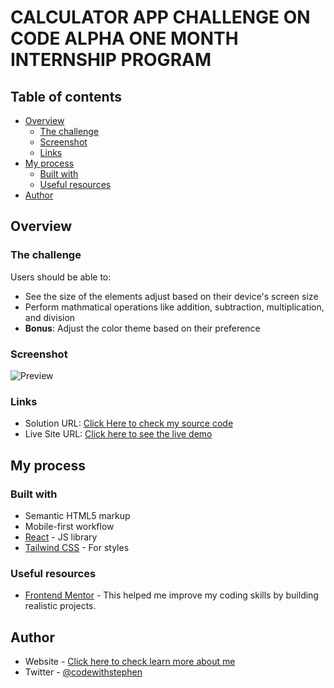 # CALCULATOR APP CHALLENGE ON CODE ALPHA ONE MONTH INTERNSHIP PROGRAM

## Table of contents

- [Overview](#overview)
  - [The challenge](#the-challenge)
  - [Screenshot](#screenshot)
  - [Links](#links)
- [My process](#my-process)
  - [Built with](#built-with)
  - [Useful resources](#useful-resources)
- [Author](#author)

## Overview

### The challenge

Users should be able to:

- See the size of the elements adjust based on their device's screen size
- Perform mathmatical operations like addition, subtraction, multiplication, and division
- **Bonus**: Adjust the color theme based on their preference

### Screenshot

![Preview](/preview.jpg)

### Links

- Solution URL: [Click Here to check my source code](https://github.com/DemoStephen/Code-Alpha-One-Month-Intenship/calculator-app)
- Live Site URL: [Click here to see the live demo](https://github.com/DemoStephen/Code-Alpha-One-Month-Intenship/)

## My process

### Built with

- Semantic HTML5 markup
- Mobile-first workflow
- [React](https://reactjs.org/) - JS library
- [Tailwind CSS](https://tailwindcss.com/) - For styles

### Useful resources

- [Frontend Mentor](https://www.frontendmentor.io/) - This helped me improve my coding skills by building realistic projects.

## Author

- Website - [Click here to check learn more about me](https://codewithstephen.vercel.app)
- Twitter - [@codewithstephen](https://www.twitter.com/codewithstephen)
